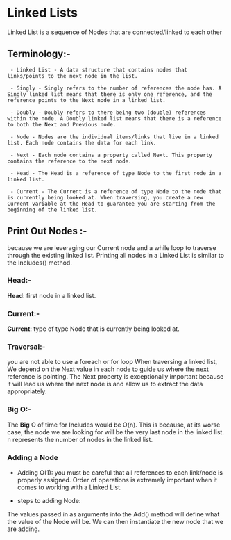 # Linked Lists

Linked List is a sequence of Nodes that are connected/linked to each other

## Terminology:-

     - Linked List - A data structure that contains nodes that links/points to the next node in the list.

     - Singly - Singly refers to the number of references the node has. A Singly linked list means that there is only one reference, and the reference points to the Next node in a linked list.

     - Doubly - Doubly refers to there being two (double) references within the node. A Doubly linked list means that there is a reference to both the Next and Previous node.

     - Node - Nodes are the individual items/links that live in a linked list. Each node contains the data for each link.

     - Next - Each node contains a property called Next. This property contains the reference to the next node.

     - Head - The Head is a reference of type Node to the first node in a linked list.

     - Current - The Current is a reference of type Node to the node that is currently being looked at. When traversing, you create a new Current variable at the Head to guarantee you are starting from the beginning of the linked list.

## Print Out Nodes :-

because we are leveraging our Current node and a while loop to traverse through the existing linked list.
Printing all nodes in a Linked List is similar to the Includes() method.

### Head:-

**Head**: first node in a linked list.

### Current:-

**Current**: type of type Node that is currently being looked at.

### Traversal:-

you are not able to use a foreach or for loop When traversing a linked list,  We depend on the Next value in each node to guide us where the next reference is pointing. The Next property is exceptionally important because it will lead us where the next node is and allow us to extract the data appropriately.

### Big O:-

The **Big** O of time for Includes would be O(n).
This is because, at its worse case, the node we are looking for will be the very last node in the linked list.
n represents the number of nodes in the linked list.

### Adding a Node

- Adding O(1):
you must be careful that all references to each link/node is properly assigned.
Order of operations is extremely important when it comes to working with a Linked List.

- steps to adding Node:

The values passed in as arguments into the Add() method will define what the value of the Node will be.
We can then instantiate the new node that we are adding.